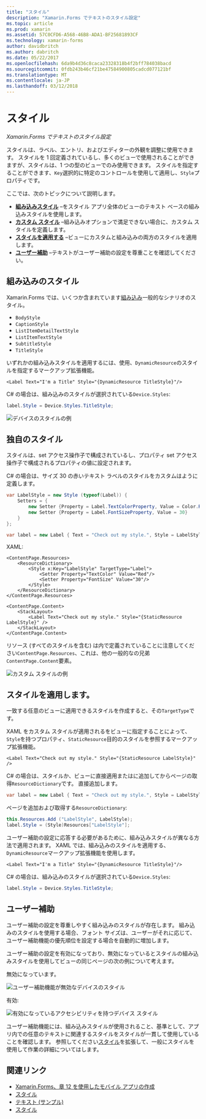 ```yaml
---
title: "スタイル"
description: "Xamarin.Forms でテキストのスタイル設定"
ms.topic: article
ms.prod: xamarin
ms.assetid: 57C0CFD6-A568-46B8-ADA1-BF25681893CF
ms.technology: xamarin-forms
author: davidbritch
ms.author: dabritch
ms.date: 05/22/2017
ms.openlocfilehash: 6da9b4d36c8caca23328318b4f2bff784038bacd
ms.sourcegitcommit: 0fdb243b46cf21be47584900805cadcd077121bf
ms.translationtype: MT
ms.contentlocale: ja-JP
ms.lasthandoff: 03/12/2018
---
```

# <a name="styles"></a>スタイル

_Xamarin.Forms でテキストのスタイル設定_


スタイルは、ラベル、エントリ、およびエディターの外観を調整に使用できます。 スタイルを 1 回定義されているし、多くのビューで使用されることができますが、スタイルは、1 つの型のビューでのみ使用できます。
スタイルを指定することができます、`Key`選択的に特定のコントロールを使用して適用し、`Style`プロパティです。

ここでは、次のトピックについて説明します。

- **[組み込みスタイル](#Built-In_Styles)** &ndash;をスタイル アプリ全体のビューのテキスト ベースの組み込みスタイルを使用します。
- **[カスタム スタイル](#Custom_Styles)** &ndash;組み込みオプションで満足できない場合に、カスタム スタイルを定義します。
- **[スタイルを適用する](#Applying_Styles)** &ndash;ビューにカスタムと組み込みの両方のスタイルを適用します。
- **[ユーザー補助](#Accessibility)** &ndash;テキストがユーザー補助の設定を尊重ことを確認してください。

<a name="Built-In_Styles" />

## <a name="built-in-styles"></a>組み込みのスタイル

Xamarin.Forms では、いくつか含まれています[組み込み](http://developer.xamarin.com/api/type/Xamarin.Forms.Device+Styles/)一般的なシナリオのスタイル。

- `BodyStyle`
- `CaptionStyle`
- `ListItemDetailTextStyle`
- `ListItemTextStyle`
- `SubtitleStyle`
- `TitleStyle`

いずれかの組み込みスタイルを適用するには、使用、`DynamicResource`のスタイルを指定するマークアップ拡張機能。

```xaml
<Label Text="I'm a Title" Style="{DynamicResource TitleStyle}"/>
```

C# の場合は、組み込みのスタイルが選択されている`Device.Styles`:

```csharp
label.Style = Device.Styles.TitleStyle;
```

![](styles-images/builtinstyles.png "デバイスのスタイルの例")

<a name="Custom_Styles" />

## <a name="custom-styles"></a>独自のスタイル

スタイルは、set アクセス操作子で構成されているし、プロパティ set アクセス操作子で構成されるプロパティの値に設定されます。

C# の場合は、サイズ 30 の赤いテキスト ラベルのスタイルをカスタムはように定義します。

```csharp
var LabelStyle = new Style (typeof(Label)) {
    Setters = {
        new Setter {Property = Label.TextColorProperty, Value = Color.Red},
        new Setter {Property = Label.FontSizeProperty, Value = 30}
    }
};

var label = new Label { Text = "Check out my style.", Style = LabelStyle };
```

XAML:

```xaml
<ContentPage.Resources>
    <ResourceDictionary>
        <Style x:Key="LabelStyle" TargetType="Label">
            <Setter Property="TextColor" Value="Red"/>
            <Setter Property="FontSize" Value="30"/>
        </Style>
    </ResourceDictionary>
</ContentPage.Resources>

<ContentPage.Content>
    <StackLayout>
        <Label Text="Check out my style." Style="{StaticResource LabelStyle}" />
    </StackLayout>
</ContentPage.Content>
```

リソース (すべてのスタイルを含む) は内で定義されていることに注意してください`ContentPage.Resources`、これは、他の一般的なの兄弟`ContentPage.Content`要素。

![](styles-images/customstyle.png "カスタム スタイルの例")

<a name="Applying_Styles" />

## <a name="applying-styles"></a>スタイルを適用します。

一致する任意のビューに適用できるスタイルを作成すると、その`TargetType`です。

XAML をカスタム スタイルが適用されるをビューに指定することによって、`Style`を持つプロパティ、`StaticResource`目的のスタイルを参照するマークアップ拡張機能。

```xaml
<Label Text="Check out my style." Style="{StaticResource LabelStyle}" />
```

C# の場合は、スタイルか、ビューに直接適用またはに追加してからページの取得`ResourceDictionary`です。 直接追加します。

```csharp
var label = new Label { Text = "Check out my style.", Style = LabelStyle };
```

ページを追加および取得する`ResourceDictionary`:

```csharp
this.Resources.Add ("LabelStyle", LabelStyle);
label.Style = (Style)Resources["LabelStyle"];
```

ユーザー補助の設定に応答する必要があるために、組み込みスタイルが異なる方法で適用されます。 XAML では、組み込みのスタイルを適用する、`DynamicResource`マークアップ拡張機能を使用します。

```xaml
<Label Text="I'm a Title" Style="{DynamicResource TitleStyle}"/>
```

C# の場合は、組み込みのスタイルが選択されている`Device.Styles`:

```csharp
label.Style = Device.Styles.TitleStyle;
```

## <a name="accessibility"></a>ユーザー補助

ユーザー補助の設定を尊重しやすく組み込みのスタイルが存在します。 組み込みのスタイルを使用する場合、フォント サイズは、ユーザーがそれに応じて、ユーザー補助機能の優先順位を設定する場合を自動的に増加します。

ユーザー補助の設定を有効になっており、無効になっているとスタイルの組み込みスタイルを使用してビューの同じページの次の例について考えます。

無効になっています。

![](styles-images/pre-access.png "ユーザー補助機能が無効なデバイスのスタイル")

有効:

![](styles-images/post-access.png "有効になっているアクセシビリティを持つデバイス スタイル")

ユーザー補助機能には、組み込みスタイルが使用されること、基準として、アプリ内での任意のテキストに関連するスタイルをスタイルが一貫して使用していることを確認します。 参照してください[スタイル](~/xamarin-forms/user-interface/styles/index.md)を拡張して、一般にスタイルを使用して作業の詳細についてはします。


## <a name="related-links"></a>関連リンク

- [Xamarin.Forms、章 12 を使用したモバイル アプリの作成](https://developer.xamarin.com/r/xamarin-forms/book/chapter12.pdf)
- [スタイル](~/xamarin-forms/user-interface/styles/index.md)
- [テキスト (サンプル)](https://developer.xamarin.com/samples/xamarin-forms/UserInterface/Text)
- [スタイル](http://developer.xamarin.comhttps://developer.xamarin.com/api/type/Xamarin.Forms.Style/)
